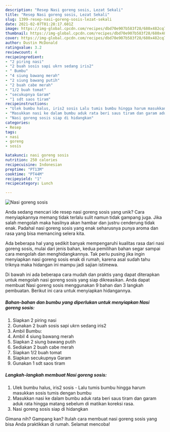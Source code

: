 ```yaml
---
description: "Resep Nasi goreng sosis, Lezat Sekali"
title: "Resep Nasi goreng sosis, Lezat Sekali"
slug: 1399-resep-nasi-goreng-sosis-lezat-sekali
date: 2021-02-07T01:28:17.601Z
image: https://img-global.cpcdn.com/recipes/dbd70e907b583f28/680x482cq70/nasi-goreng-sosis-foto-resep-utama.jpg
thumbnail: https://img-global.cpcdn.com/recipes/dbd70e907b583f28/680x482cq70/nasi-goreng-sosis-foto-resep-utama.jpg
cover: https://img-global.cpcdn.com/recipes/dbd70e907b583f28/680x482cq70/nasi-goreng-sosis-foto-resep-utama.jpg
author: Dustin McDonald
ratingvalue: 3.2
reviewcount: 4
recipeingredient:
- "2 piring nasi"
- "2 buah sosis sapi ukrn sedang iris2"
- " Bumbu"
- "4 siung bawang merah"
- "2 siung bawang putih"
- "2 buah cabe merah"
- "1/2 buah tomat"
- "secukupnya Garam"
- "1 sdt saos tiram"
recipeinstructions:
- "Ulek bumbu halus, iris2 sosis Lalu tumis bumbu hingga harum masukkan sosis tumis dengan bumbu"
- "Masukkan nasi ke dalam bumbu aduk rata beri saus tiram dan garam aduk rata hingga matang sebelum di matikan koreksi rasa."
- "Nasi goreng sosis siap di hidangkan"
categories:
- Resep
tags:
- nasi
- goreng
- sosis

katakunci: nasi goreng sosis 
nutrition: 250 calories
recipecuisine: Indonesian
preptime: "PT13M"
cooktime: "PT44M"
recipeyield: "1"
recipecategory: Lunch

---
```



![Nasi goreng sosis](https://img-global.cpcdn.com/recipes/dbd70e907b583f28/680x482cq70/nasi-goreng-sosis-foto-resep-utama.jpg)

Anda sedang mencari ide resep nasi goreng sosis yang unik? Cara menyiapkannya memang tidak terlalu sulit namun tidak gampang juga. Jika salah mengolah maka hasilnya akan hambar dan justru cenderung tidak enak. Padahal nasi goreng sosis yang enak seharusnya punya aroma dan rasa yang bisa memancing selera kita.



Ada beberapa hal yang sedikit banyak mempengaruhi kualitas rasa dari nasi goreng sosis, mulai dari jenis bahan, kedua pemilihan bahan segar sampai cara mengolah dan menghidangkannya. Tak perlu pusing jika ingin menyiapkan nasi goreng sosis enak di rumah, karena asal sudah tahu triknya maka hidangan ini mampu jadi sajian istimewa.


Di bawah ini ada beberapa cara mudah dan praktis yang dapat diterapkan untuk mengolah nasi goreng sosis yang siap dikreasikan. Anda dapat membuat Nasi goreng sosis menggunakan 9 bahan dan 3 langkah pembuatan. Berikut ini cara untuk menyiapkan hidangannya.

<!--inarticleads1-->

##### Bahan-bahan dan bumbu yang diperlukan untuk menyiapkan Nasi goreng sosis:

1. Siapkan 2 piring nasi
1. Gunakan 2 buah sosis sapi ukrn sedang iris2
1. Ambil  Bumbu:
1. Ambil 4 siung bawang merah
1. Siapkan 2 siung bawang putih
1. Sediakan 2 buah cabe merah
1. Siapkan 1/2 buah tomat
1. Siapkan secukupnya Garam
1. Gunakan 1 sdt saos tiram




<!--inarticleads2-->

##### Langkah-langkah membuat Nasi goreng sosis:

1. Ulek bumbu halus, iris2 sosis - Lalu tumis bumbu hingga harum masukkan sosis tumis dengan bumbu
1. Masukkan nasi ke dalam bumbu aduk rata beri saus tiram dan garam aduk rata hingga matang sebelum di matikan koreksi rasa.
1. Nasi goreng sosis siap di hidangkan




Gimana nih? Gampang kan? Itulah cara membuat nasi goreng sosis yang bisa Anda praktikkan di rumah. Selamat mencoba!
